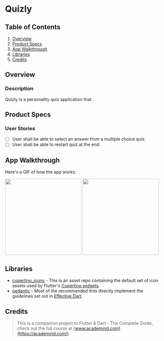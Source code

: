 # Quizly

## Table of Contents
1. [Overview](#Overview)
2. [Product Specs](#Product-Specs)
3. [App Walkthrough](#App-Walkthrough)
4. [Libraries](#Libraries)
5. [Credits](#Credits)

## Overview
### Description

Quizly is a personality quiz application that .

## Product Specs
### User Stories

- [ ] User shall be able to select an answer from a multiple choice quiz.
- [ ] User shall be able to restart quiz at the end.

## App Walkthrough

Here's a GIF of how the app works:

<img src="ADD_GIF_LINK" width=250>

<img src="ADD_GIF_LINK" width=250>

## Libraries

- [cupertino_icons](https://github.com/flutter/cupertino_icons) - This is an asset repo containing the default set of icon assets used by Flutter's [Cupertino widgets](https://github.com/flutter/flutter/tree/master/packages/flutter/lib/src/cupertino).
- [pedantic](https://github.com/dart-lang/pedantic) - Most of the recommended lints directly implement the guidelines set out in [Effective Dart](https://dart.dev/guides/language/effective-dart).

## Credits

>This is a companion project to Flutter & Dart - The Complete Guide, check out the full course at [www.academind.com](https://academind.com/).